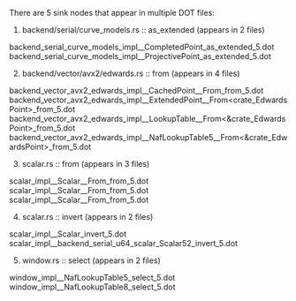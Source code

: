 There are 5 sink nodes that appear in multiple DOT files:

1. backend/serial/curve_models.rs :: as_extended (appears in 2 files)

backend_serial_curve_models_impl__CompletedPoint_as_extended_5.dot
backend_serial_curve_models_impl__ProjectivePoint_as_extended_5.dot

2. backend/vector/avx2/edwards.rs :: from (appears in 4 files)

backend_vector_avx2_edwards_impl__CachedPoint__From<ExtendedPoint>_from_5.dot
backend_vector_avx2_edwards_impl__ExtendedPoint__From<crate_EdwardsPoint>_from_5.dot
backend_vector_avx2_edwards_impl__LookupTable<CachedPoint>__From<&crate_EdwardsPoint>_from_5.dot
backend_vector_avx2_edwards_impl__NafLookupTable5<CachedPoint>__From<&crate_EdwardsPoint>_from_5.dot

3. scalar.rs :: from (appears in 3 files)

scalar_impl__Scalar__From<u32>_from_5.dot
scalar_impl__Scalar__From<u64>_from_5.dot
scalar_impl__Scalar__From<u8>_from_5.dot

4. scalar.rs :: invert (appears in 2 files)

scalar_impl__Scalar_invert_5.dot
scalar_impl__backend_serial_u64_scalar_Scalar52_invert_5.dot

5. window.rs :: select (appears in 2 files)

window_impl__NafLookupTable5<T>_select_5.dot
window_impl__NafLookupTable8<T>_select_5.dot